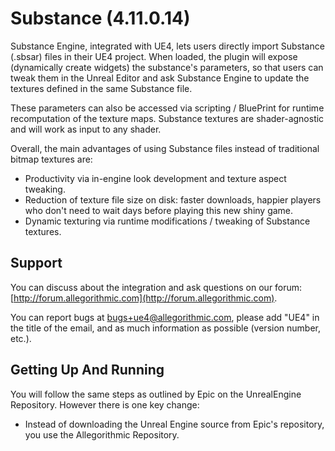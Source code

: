 Substance (4.11.0.14)
===================

Substance Engine, integrated with UE4, lets users directly import Substance (.sbsar) files in their UE4 project. 
When loaded, the plugin will expose (dynamically create widgets) the substance's parameters, so that users can tweak 
them in the Unreal Editor and ask Substance Engine to update the textures defined in the same Substance file. 

These parameters can also be accessed via scripting / BluePrint for runtime recomputation of the texture maps.
Substance textures are shader-agnostic and will work as input to any shader.

Overall, the main advantages of using Substance files instead of traditional bitmap textures are:

+ Productivity via in-engine look development and texture aspect tweaking.
+ Reduction of texture file size on disk: faster downloads, happier players who don't need to wait days before playing this new shiny game.
+ Dynamic texturing via runtime modifications / tweaking of Substance textures.

Support
-------

You can discuss about the integration and ask questions on our forum: [http://forum.allegorithmic.com](http://forum.allegorithmic.com).

You can report bugs at [bugs+ue4@allegorithmic.com](mailto:bugs+ue4@allegorithmic.com), please add "UE4" in the title of the email, and as much information as possible (version number, etc.).

Getting Up And Running
----------------------

You will follow the same steps as outlined by Epic on the UnrealEngine Repository. However there is one key change:

+ Instead of downloading the Unreal Engine source from Epic's repository, you use the Allegorithmic Repository.
